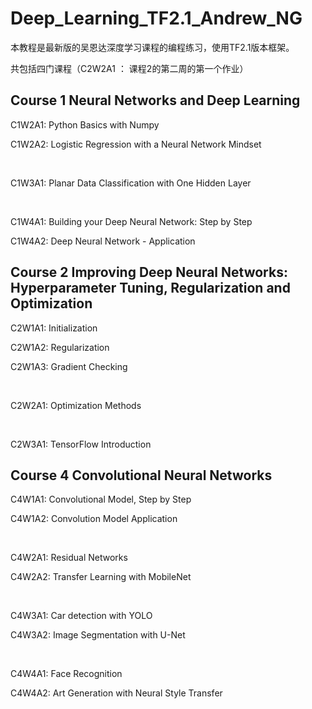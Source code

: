 # Deep_Learning_TF2.1_Andrew_NG

本教程是最新版的吴恩达深度学习课程的编程练习，使用TF2.1版本框架。

共包括四门课程（C2W2A1  ： 课程2的第二周的第一个作业）

## Course 1  Neural Networks and Deep Learning

C1W2A1: Python Basics with Numpy

C1W2A2: Logistic Regression with a Neural Network Mindset

<br>

C1W3A1: Planar Data Classification with One Hidden Layer

<br>


C1W4A1: Building your Deep Neural Network: Step by Step

C1W4A2: Deep Neural Network - Application 

## Course 2  Improving Deep Neural Networks: Hyperparameter Tuning, Regularization and Optimization

C2W1A1: Initialization

C2W1A2: Regularization

C2W1A3: Gradient Checking

<br>


C2W2A1: Optimization Methods

<br>


C2W3A1: TensorFlow Introduction

## Course 4 Convolutional Neural Networks


C4W1A1: Convolutional Model, Step by Step

C4W1A2: Convolution Model Application

<br>


C4W2A1: Residual Networks

C4W2A2: Transfer Learning with MobileNet

<br>


C4W3A1: Car detection with YOLO

C4W3A2: Image Segmentation with U-Net

<br>


C4W4A1: Face Recognition

C4W4A2: Art Generation with Neural Style Transfer

